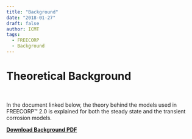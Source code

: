 ```yaml
---
title: "Background"
date: "2018-01-27"
draft: false
author: ICMT
tags:
  - FREECORP
  - Background
---
```

<h1>Theoretical Background</h1>
<br>

In the document linked below, the theory behind the models used in FREECORP&trade; 2.0 is explained for both the steady state and the transient corrosion models.

<a href="https://www.icmt.ohio.edu/web/software/public/release/FREECORPTM.pdf" target="_blank">
  <b>Download Background PDF</b>
</a>

